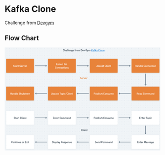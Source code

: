 # Kafka Clone

Challenge from [Devgym](https://www.devgym.com.br)

## Flow Chart

![Flow Chart](./_docs/flow-chart.png)

